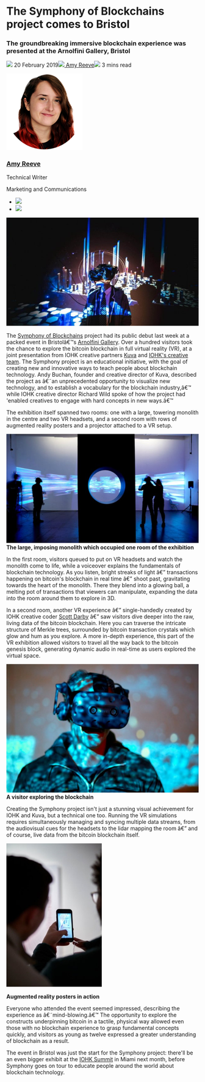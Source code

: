# The Symphony of Blockchains project comes to Bristol
### **The groundbreaking immersive blockchain experience was presented at the Arnolfini Gallery, Bristol**
![](img/2019-02-20-symphony-of-blockchains-project-comes-to-bristol.002.png) 20 February 2019![](img/2019-02-20-symphony-of-blockchains-project-comes-to-bristol.002.png)[ Amy Reeve](/en/blog/authors/amy-reeve/page-1/)![](img/2019-02-20-symphony-of-blockchains-project-comes-to-bristol.003.png) 3 mins read

![Amy Reeve](img/2019-02-20-symphony-of-blockchains-project-comes-to-bristol.004.png)[](/en/blog/authors/amy-reeve/page-1/)
### [**Amy Reeve**](/en/blog/authors/amy-reeve/page-1/)
Technical Writer

Marketing and Communications

- ![](img/2019-02-20-symphony-of-blockchains-project-comes-to-bristol.005.png)[](https://www.linkedin.com/in/amy-reeve-8616b248/ "LinkedIn")
- ![](img/2019-02-20-symphony-of-blockchains-project-comes-to-bristol.006.png)[](https://github.com/jabbacakes "GitHub")

![The Symphony of Blockchains project comes to Bristol](img/2019-02-20-symphony-of-blockchains-project-comes-to-bristol.007.jpeg)

The [Symphony of Blockchains](https://symphony.iohk.io/ "symphony.iohk.io") project had its public debut last week at a packed event in Bristolâ€™s [Arnolfini Gallery](https://www.arnolfini.org.uk/ "arnolfini.org.uk"). Over a hundred visitors took the chance to explore the bitcoin blockchain in full virtual reality (VR), at a joint presentation from IOHK creative partners [Kuva](https://www.kuva.io/ "kuva.io") and [IOHK's creative team](/en/team/#creative "IOHK Creative"). The Symphony project is an educational initiative, with the goal of creating new and innovative ways to teach people about blockchain technology. Andy Buchan, founder and creative director of Kuva, described the project as â€˜an unprecedented opportunity to visualize new technology, and to establish a vocabulary for the blockchain industry,â€™ while IOHK creative director Richard Wild spoke of how the project had 'enabled creatives to engage with hard concepts in new ways.â€™

The exhibition itself spanned two rooms: one with a large, towering monolith in the centre and two VR headsets, and a second room with rows of augmented reality posters and a projector attached to a VR setup.

![Symphony Monolith, Bristol](img/2019-02-20-symphony-of-blockchains-project-comes-to-bristol.008.jpeg) **The large, imposing monolith which occupied one room of the exhibition**

In the first room, visitors queued to put on VR headsets and watch the monolith come to life, while a voiceover explains the fundamentals of blockchain technology. As you listen, bright streaks of light â€” transactions happening on bitcoin's blockchain in real time â€” shoot past, gravitating towards the heart of the monolith. There they blend into a glowing ball, a melting pot of transactions that viewers can manipulate, expanding the data into the room around them to explore in 3D.

In a second room, another VR experience â€” single-handedly created by IOHK creative coder [Scott Darby](/en/team/scott-darby/ "Scott Darby, IOHK Creative Coder") â€” saw visitors dive deeper into the raw, living data of the bitcoin blockchain. Here you can traverse the intricate structure of Merkle trees, surrounded by bitcoin transaction crystals which glow and hum as you explore. A more in-depth experience, this part of the VR exhibition allowed visitors to travel all the way back to the bitcoin genesis block, generating dynamic audio in real-time as users explored the virtual space.

![A visitor exploring the blockchain](img/2019-02-20-symphony-of-blockchains-project-comes-to-bristol.009.jpeg) **A visitor exploring the blockchain**

Creating the Symphony project isn't just a stunning visual achievement for IOHK and Kuva, but a technical one too. Running the VR simulations requires simultaneously managing and syncing multiple data streams, from the audiovisual cues for the headsets to the lidar mapping the room â€” and of course, live data from the bitcoin blockchain itself.

![Augmented Reality Poster](img/2019-02-20-symphony-of-blockchains-project-comes-to-bristol.010.jpeg) 

**Augmented reality posters in action**

Everyone who attended the event seemed impressed, describing the experience as â€˜mind-blowing.â€™ The opportunity to explore the constructs underpinning bitcoin in a tactile, physical way allowed even those with no blockchain experience to grasp fundamental concepts quickly, and visitors as young as twelve expressed a greater understanding of blockchain as a result.

The event in Bristol was just the start for the Symphony project: there'll be an even bigger exhibit at the [IOHK Summit](https://iohksummit.io "IOHK Summit 2019") in Miami next month, before Symphony goes on tour to educate people around the world about blockchain technology.




